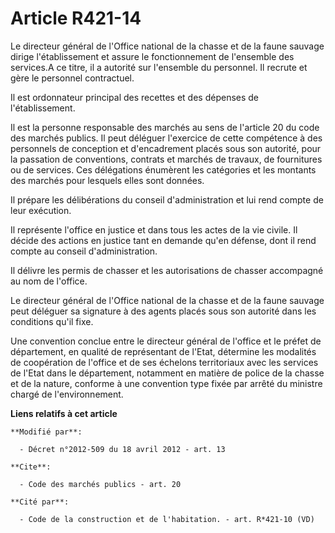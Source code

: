 # Article R421-14

Le directeur général de l'Office national de la chasse et de la faune sauvage dirige l'établissement et assure le
fonctionnement de l'ensemble des services.A ce titre, il a autorité sur l'ensemble du personnel. Il recrute et gère le
personnel contractuel. 

Il est ordonnateur principal des recettes et des dépenses de l'établissement. 

Il est la personne responsable des marchés au sens de l'article 20 du code des marchés publics. Il peut déléguer l'exercice
de cette compétence à des personnels de conception et d'encadrement placés sous son autorité, pour la passation de
conventions, contrats et marchés de travaux, de fournitures ou de services. Ces délégations énumèrent les catégories et les
montants des marchés pour lesquels elles sont données. 

Il prépare les délibérations du conseil d'administration et lui rend compte de leur exécution. 

Il représente l'office en justice et dans tous les actes de la vie civile. Il décide des actions en justice tant en demande
qu'en défense, dont il rend compte au conseil d'administration. 

Il délivre les permis de chasser et les autorisations de chasser accompagné au nom de l'office. 

Le directeur général de l'Office national de la chasse et de la faune sauvage peut déléguer sa signature à des agents placés
sous son autorité dans les conditions qu'il fixe.

Une convention conclue entre le directeur général de l'office et le préfet de département, en qualité de représentant de
l'Etat, détermine les modalités de coopération de l'office et de ses échelons territoriaux avec les services de l'Etat dans
le département, notamment en matière de police de la chasse et de la nature, conforme à une convention type fixée par arrêté
du ministre chargé de l'environnement.

**Liens relatifs à cet article**

	**Modifié par**:

	  - Décret n°2012-509 du 18 avril 2012 - art. 13

	**Cite**:

	  - Code des marchés publics - art. 20

	**Cité par**:

	  - Code de la construction et de l'habitation. - art. R*421-10 (VD)
